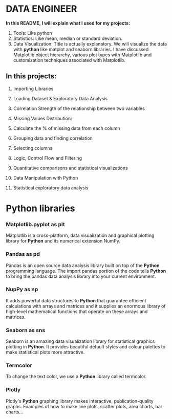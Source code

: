 
# **DATA ENGINEER**

**In this README, I will explain what I used for my projects:**

1. Tools: Like python
2. Statistics: Like mean, median or standard deviation.
3. Data Visualization: Title is actually explanatory. We will visualize the data with **python** like matplot and seaborn libraries. I have discussed Matplotlib object hierarchy, various plot types with Matplotlib and customization techniques associated with Matplotlib.

## In this projects:

1. Importing Libraries

2. Loading Dataset & Exploratory Data Analysis

3. Correlation Strength of the relationship between two variables

4. Missing Values Distribution:

5. Calculate the % of missing data from each column

6. Grouping data and finding correlation

7. Selecting columns

8. Logic, Control Flow and Filtering

9. Quantitative comparisons and statistical visualizations

10. Data Manipulation with Python

11. Statistical exploratory data analysis

# Python libraries

### Matplotlib.pyplot as plt

Matplotlib is a cross-platform, data visualization and graphical plotting library for **Python** and its numerical extension NumPy.

### Pandas as pd

Pandas is an open source data analysis library built on top of the **Python** programming language. The import pandas portion of the code tells **Python** to bring the pandas data analysis library into your current environment.

### NupPy as np

It adds powerful data structures to **Python** that guarantee efficient calculations with arrays and matrices and it supplies an enormous library of high-level mathematical functions that operate on these arrays and matrices.

### Seaborn as sns

Seaborn is an amazing data visualization library for statistical graphics plotting in **Python**. It provides beautiful default styles and colour palettes to make statistical plots more attractive.

### Termcolor

To change the text color, we use a **Python** library called termcolor.

### Plotly

Plotly's **Python** graphing library makes interactive, publication-quality graphs. Examples of how to make line plots, scatter plots, area charts, bar charts...